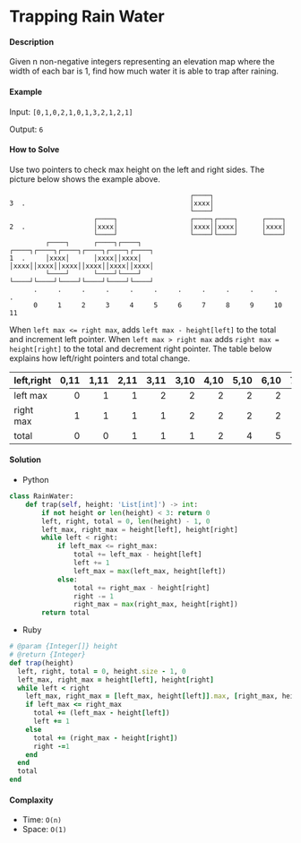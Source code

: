# Trapping Rain Water

#### Description

Given n non-negative integers representing an elevation map where the width of each bar is 1, find how much water it is able to trap after raining.

#### Example
Input: `[0,1,0,2,1,0,1,3,2,1,2,1]`

Output: `6`

#### How to Solve

Use two pointers to check max height on the left and right sides.
The picture below shows the example above.

```
                                             ┌────┐
3  .                                         │xxxx│
                                             └────┘
                     ┌────┐                  ┌────┐┌────┐      ┌────┐
2  .                 │xxxx│                  │xxxx││xxxx│      │xxxx│
                     └────┘                  └────┘└────┘      └────┘
         ┌────┐      ┌────┐┌────┐      ┌────┐┌────┐┌────┐┌────┐┌────┐┌────┐
1  .     │xxxx│      │xxxx││xxxx│      │xxxx││xxxx││xxxx││xxxx││xxxx││xxxx│
         └────┘      └────┘└────┘      └────┘└────┘└────┘└────┘└────┘└────┘
      .     .     .     .     .     .     .     .     .     .     .     .
      0     1     2     3     4     5     6     7     8     9     10    11 
```

When `left max <= right max`, adds `left max - height[left]` to the total and increment left pointer.
When `left max > right max` adds `right max = height[right]` to the total and decrement right pointer. The table below explains how left/right pointers and total change.

|left,right|0,11|1,11|2,11|3,11|3,10|4,10|5,10|6,10|7,10|7,9|7,8|
| -------- | --:| --:| --:| --:| --:| --:| --:| --:| --:|--:|--:|
|left max  | 0  | 1  | 1  | 2  | 2  | 2  | 2  | 2  | 3  | 3 | 3 |
|right max | 1  | 1  | 1  | 1  | 2  | 2  | 2  | 2  | 2  | 2 | 2 |
|total     | 0  | 0  | 1  | 1  | 1  | 2  | 4  | 5  | 5  | 6 | 6 |

#### Solution
- Python

```python
class RainWater:
    def trap(self, height: 'List[int]') -> int:
        if not height or len(height) < 3: return 0
        left, right, total = 0, len(height) - 1, 0
        left_max, right_max = height[left], height[right]
        while left < right:
            if left_max <= right_max:
                total += left_max - height[left]
                left += 1
                left_max = max(left_max, height[left])
            else:
                total += right_max - height[right]
                right -= 1
                right_max = max(right_max, height[right])
        return total
```

- Ruby

```ruby
# @param {Integer[]} height
# @return {Integer}
def trap(height)
  left, right, total = 0, height.size - 1, 0
  left_max, right_max = height[left], height[right]
  while left < right
    left_max, right_max = [left_max, height[left]].max, [right_max, height[right]].max
    if left_max <= right_max
      total += (left_max - height[left])
      left += 1
    else
      total += (right_max - height[right])
      right -=1
    end
  end
  total
end
```

#### Complaxity
- Time: `O(n)`
- Space: `O(1)`
